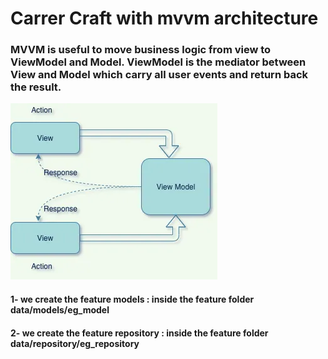 # Carrer Craft with mvvm architecture




### MVVM is useful to move business logic from view to ViewModel and Model. ViewModel is the mediator between View and Model which carry all user events and return back the result.

![Alt text](assets/images/mvvm.jpg)


#### 1- we create the feature models : inside the feature folder  data/models/eg_model

#### 2- we create the feature repository : inside the feature folder  data/repository/eg_repository





